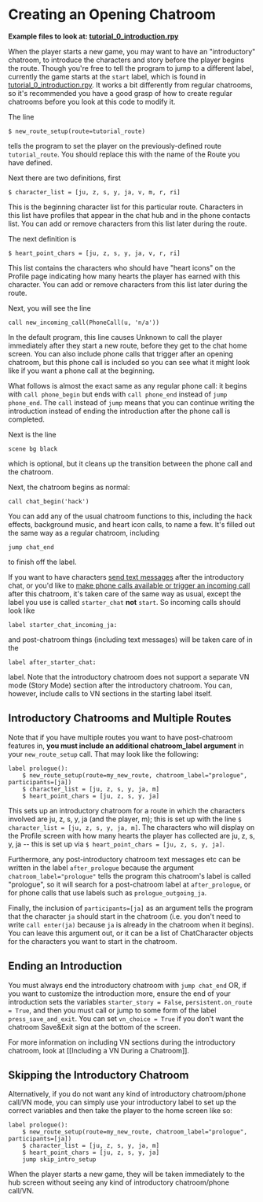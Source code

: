 # Creating an Opening Chatroom

**Example files to look at: [tutorial_0_introduction.rpy](https://github.com/shawna-p/mysterious-messenger/blob/master/game/tutorial_day_scripts/tutorial_0_introduction.rpy "tutorial_0_introduction")**

When the player starts a new game, you may want to have an "introductory" chatroom, to introduce the characters and story before the player begins the route. Though you're free to tell the program to jump to a different label, currently the game starts at the `start` label, which is found in [tutorial_0_introduction.rpy](https://github.com/shawna-p/mysterious-messenger/blob/master/game/tutorial_day_scripts/tutorial_0_introduction.rpy "tutorial_0_introduction"). It works a bit differently from regular chatrooms, so it's recommended you have a good grasp of how to create regular chatrooms before you look at this code to modify it.

The line

```renpy
$ new_route_setup(route=tutorial_route)
```

tells the program to set the player on the previously-defined route `tutorial_route`. You should replace this with the name of the Route you have defined.

Next there are two definitions, first

```renpy
$ character_list = [ju, z, s, y, ja, v, m, r, ri]
```

This is the beginning character list for this particular route. Characters in this list have profiles that appear in the chat hub and in the phone contacts list. You can add or remove characters from this list later during the route.

The next definition is

```renpy
$ heart_point_chars = [ju, z, s, y, ja, v, r, ri]
```

This list contains the characters who should have "heart icons" on the Profile page indicating how many hearts the player has earned with this character. You can add or remove characters from this list later during the route.

Next, you will see the line

```renpy
call new_incoming_call(PhoneCall(u, 'n/a'))
```

In the default program, this line causes Unknown to call the player immediately after they start a new route, before they get to the chat home screen. You can also include phone calls that trigger after an opening chatroom, but this phone call is included so you can see what it might look like if you want a phone call at the beginning.

What follows is almost the exact same as any regular phone call: it begins with `call phone_begin` but ends with `call phone_end` instead of `jump phone_end`. The `call` instead of `jump` means that you can continue writing the introduction instead of ending the introduction after the phone call is completed.

Next is the line

```renpy
scene bg black
```

which is optional, but it cleans up the transition between the phone call and the chatroom.

Next, the chatroom begins as normal:

```renpy
call chat_begin('hack')
```

You can add any of the usual chatroom functions to this, including the hack effects, background music, and heart icon calls, to name a few. It's filled out the same way as a regular chatroom, including

```renpy
jump chat_end
```

to finish off the label.

If you want to have characters [send text messages](https://github.com/shawna-p/mysterious-messenger/wiki/Regular-Text-Messages) after the introductory chat, or you'd like to [make phone calls available or trigger an incoming call](https://github.com/shawna-p/mysterious-messenger/wiki/Writing-a-Phone-Call) after this chatroom, it's taken care of the same way as usual, except the label you use is called `starter_chat` __not__ `start`. So incoming calls should look like

```renpy
label starter_chat_incoming_ja:
```

and post-chatroom things (including text messages) will be taken care of in the

```renpy
label after_starter_chat:
```

label. Note that the introductory chatroom does not support a separate VN mode (Story Mode) section after the introductory chatroom. You can, however, include calls to VN sections in the starting label itself.

## Introductory Chatrooms and Multiple Routes

Note that if you have multiple routes you want to have post-chatroom features in, **you must include an additional chatroom_label argument** in your `new_route_setup` call. That may look like the following:

```renpy
label prologue():
    $ new_route_setup(route=my_new_route, chatroom_label="prologue", participants=[ja])
    $ character_list = [ju, z, s, y, ja, m]
    $ heart_point_chars = [ju, z, s, y, ja]
```

This sets up an introductory chatroom for a route in which the characters involved are ju, z, s, y, ja (and the player, m); this is set up with the line `$ character_list = [ju, z, s, y, ja, m]`. The characters who will display on the Profile screen with how many hearts the player has collected are ju, z, s, y, ja -- this is set up via `$ heart_point_chars = [ju, z, s, y, ja]`.

Furthermore, any post-introductory chatroom text messages etc can be written in the label `after_prologue` because the argument `chatroom_label="prologue"` tells the program this chatroom's label is called "prologue", so it will search for a post-chatroom label at `after_prologue`, or for phone calls that use labels such as `prologue_outgoing_ja`.

Finally, the inclusion of `participants=[ja]` as an argument tells the program that the character `ja` should start in the chatroom (i.e. you don't need to write `call enter(ja)` because `ja` is already in the chatroom when it begins). You can leave this argument out, or it can be a list of ChatCharacter objects for the characters you want to start in the chatroom.

## Ending an Introduction

You must always end the introductory chatroom with `jump chat_end` OR, if you want to customize the introduction more, ensure the end of your introduction sets the variables `starter_story = False`, `persistent.on_route = True`, and then you must call or jump to some form of the label `press_save_and_exit`. You can set `vn_choice = True` if you don't want the chatroom Save&Exit sign at the bottom of the screen.

For more information on including VN sections during the introductory chatroom, look at [[Including a VN During a Chatroom]].

## Skipping the Introductory Chatroom

Alternatively, if you do not want any kind of introductory chatroom/phone call/VN mode, you can simply use your introductory label to set up the correct variables and then take the player to the home screen like so:

```renpy
label prologue():
    $ new_route_setup(route=my_new_route, chatroom_label="prologue", participants=[ja])
    $ character_list = [ju, z, s, y, ja, m]
    $ heart_point_chars = [ju, z, s, y, ja]
    jump skip_intro_setup
```

When the player starts a new game, they will be taken immediately to the hub screen without seeing any kind of introductory chatroom/phone call/VN.

